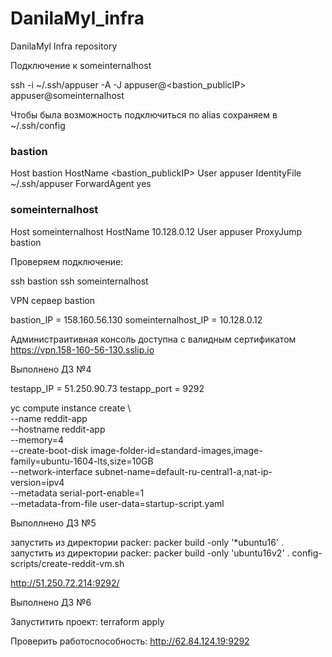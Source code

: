 # DanilaMyl_infra
DanilaMyl Infra repository

Подключение к someinternalhost 

ssh -i ~/.ssh/appuser -A -J appuser@<bastion_publicIP> appuser@someinternalhost

Чтобы была возможность подключиться по alias сохраняем в ~/.ssh/config 

### bastion
Host bastion
  HostName <bastion_publickIP>
  User appuser
  IdentityFile ~/.ssh/appuser
  ForwardAgent yes

### someinternalhost
Host someinternalhost
  HostName 10.128.0.12
  User appuser
  ProxyJump bastion

Проверяем подключение:

ssh bastion
ssh someinternalhost

VPN сервер bastion

 bastion_IP = 158.160.56.130
 someinternalhost_IP = 10.128.0.12

Администраитивная консоль доступна с валидным сертификатом https://vpn.158-160-56-130.sslip.io

Выполнено ДЗ №4

testapp_IP = 51.250.90.73
testapp_port = 9292

yc compute instance create \  
  --name reddit-app \
  --hostname reddit-app \
  --memory=4 \
  --create-boot-disk image-folder-id=standard-images,image-family=ubuntu-1604-lts,size=10GB \
  --network-interface subnet-name=default-ru-central1-a,nat-ip-version=ipv4 \
  --metadata serial-port-enable=1 \
  --metadata-from-file user-data=startup-script.yaml


Выполлнено ДЗ №5

запустить из директории packer: packer build -only '*ubuntu16' .
запустить из директории packer: packer build -only 'ubuntu16v2' .
config-scripts/create-reddit-vm.sh

http://51.250.72.214:9292/

Выполнено ДЗ №6

Запуститить проект: terraform apply

Проверить работоспособность: http://62.84.124.19:9292

